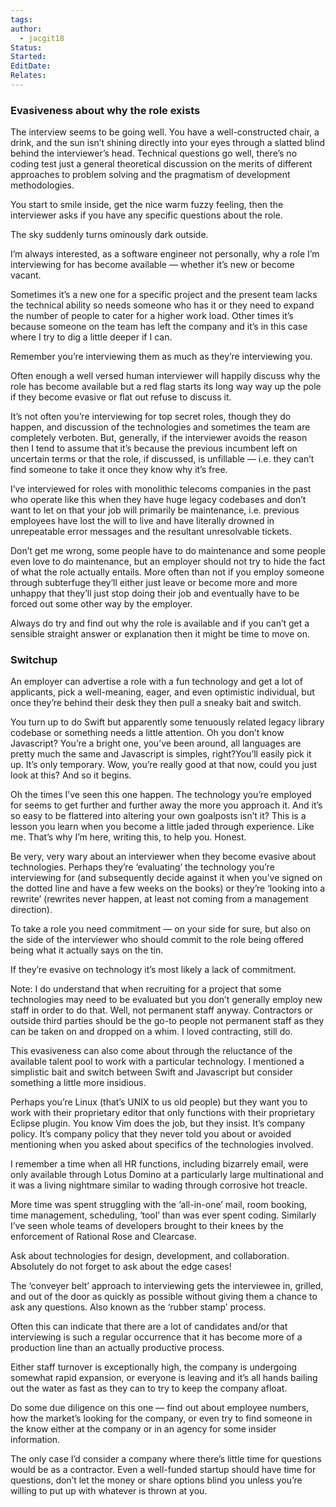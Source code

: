 ```yaml
---
tags: 
author:
  - jacgit18
Status: 
Started: 
EditDate: 
Relates:
---
```

### Evasiveness about why the role exists 

The interview seems to be going well. You have a well-constructed chair, a drink, and the sun isn’t shining directly into your eyes through a slatted blind behind the interviewer’s head. Technical questions go well, there’s no coding test just a general theoretical discussion on the merits of different approaches to problem solving and the pragmatism of development methodologies. 

You start to smile inside, get the nice warm fuzzy feeling, then the interviewer asks if you have any specific questions about the role. 

The sky suddenly turns ominously dark outside. 

I’m always interested, as a software engineer not personally, why a role I’m interviewing for has become available — whether it’s new or become vacant. 

Sometimes it’s a new one for a specific project and the present team lacks the technical ability so needs someone who has it or they need to expand the number of people to cater for a higher work load. Other times it’s because someone on the team has left the company and it’s in this case where I try to dig a little deeper if I can. 

Remember you’re interviewing them as much as they’re interviewing you. 

Often enough a well versed human interviewer will happily discuss why the role has become available but a red flag starts its long way way up the pole if they become evasive or flat out refuse to discuss it. 

It’s not often you’re interviewing for top secret roles, though they do happen, and discussion of the technologies and sometimes the team are completely verboten. But, generally, if the interviewer avoids the reason then I tend to assume that it’s because the previous incumbent left on uncertain terms or that the role, if discussed, is unfillable — i.e. they can’t find someone to take it once they know why it’s free. 

I’ve interviewed for roles with monolithic telecoms companies in the past who operate like this when they have huge legacy codebases and don’t want to let on that your job will primarily be maintenance, i.e. previous employees have lost the will to live and have literally drowned in unrepeatable error messages and the resultant unresolvable tickets. 

Don’t get me wrong, some people have to do maintenance and some people even love to do maintenance, but an employer should not try to hide the fact of what the role actually entails. More often than not if you employ someone through subterfuge they’ll either just leave or become more and more unhappy that they’ll just stop doing their job and eventually have to be forced out some other way by the employer. 

Always do try and find out why the role is available and if you can’t get a sensible straight answer or explanation then it might be time to move on.



### Switchup


An employer can advertise a role with a fun technology and get a lot of applicants, pick a well-meaning, eager, and even optimistic individual, but once they’re behind their desk they then pull a sneaky bait and switch. 

You turn up to do Swift but apparently some tenuously related legacy library codebase or something needs a little attention. Oh you don’t know Javascript? You’re a bright one, you’ve been around, all languages are pretty much the same and Javascript is simples, right?You’ll easily pick it up. It’s only temporary. Wow, you’re really good at that now, could you just look at this? And so it begins. 

Oh the times I’ve seen this one happen. The technology you’re employed for seems to get further and further away the more you approach it. And it’s so easy to be flattered into altering your own goalposts isn’t it? This is a lesson you learn when you become a little jaded through experience. Like me. That’s why I’m here, writing this, to help you. Honest. 

Be very, very wary about an interviewer when they become evasive about technologies. Perhaps they’re ‘evaluating’ the technology you’re interviewing for (and subsequently decide against it when you’ve signed on the dotted line and have a few weeks on the books) or they’re ‘looking into a rewrite’ (rewrites never happen, at least not coming from a management direction). 

To take a role you need commitment — on your side for sure, but also on the side of the interviewer who should commit to the role being offered being what it actually says on the tin. 

If they’re evasive on technology it’s most likely a lack of commitment. 

Note: I do understand that when recruiting for a project that some technologies may need to be evaluated but you don’t generally employ new staff in order to do that. Well, not permanent staff anyway. Contractors or outside third parties should be the go-to people not permanent staff as they can be taken on and dropped on a whim. I loved contracting, still do. 

This evasiveness can also come about through the reluctance of the available talent pool to work with a particular technology. I mentioned a simplistic bait and switch between Swift and Javascript but consider something a little more insidious. 

Perhaps you’re Linux (that’s UNIX to us old people) but they want you to work with their proprietary editor that only functions with their proprietary Eclipse plugin. You know Vim does the job, but they insist. It’s company policy. It’s company policy that they never told you about or avoided mentioning when you asked about specifics of the technologies involved. 

I remember a time when all HR functions, including bizarrely email, were only available through Lotus Domino at a particularly large multinational and it was a living nightmare similar to wading through corrosive hot treacle. 

More time was spent struggling with the ‘all-in-one’ mail, room booking, time management, scheduling, ‘tool’ than was ever spent coding. Similarly I’ve seen whole teams of developers brought to their knees by the enforcement of Rational Rose and Clearcase. 

Ask about technologies for design, development, and collaboration. Absolutely do not forget to ask about the edge cases!



The ‘conveyer belt’ approach to interviewing gets the interviewee in, grilled, and out of the door as quickly as possible without giving them a chance to ask any questions. Also known as the ‘rubber stamp’ process. 

Often this can indicate that there are a lot of candidates and/or that interviewing is such a regular occurrence that it has become more of a production line than an actually productive process. 

Either staff turnover is exceptionally high, the company is undergoing somewhat rapid expansion, or everyone is leaving and it’s all hands bailing out the water as fast as they can to try to keep the company afloat. 

Do some due diligence on this one — find out about employee numbers, how the market’s looking for the company, or even try to find someone in the know either at the company or in an agency for some insider information. 

The only case I’d consider a company where there’s little time for questions would be as a contractor. Even a well-funded startup should have time for questions, don’t let the money or share options blind you unless you’re willing to put up with whatever is thrown at you.


